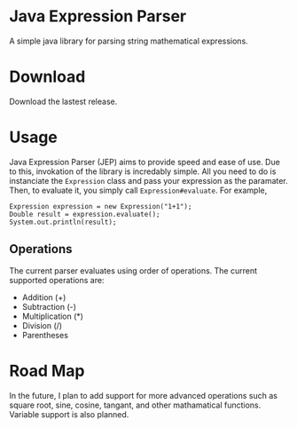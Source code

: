 # Java Expression Parser
A simple java library for parsing string mathematical expressions. 

# Download
Download the lastest release.

# Usage
Java Expression Parser (JEP) aims to provide speed and ease of use. Due to this, invokation of the library is incredably simple. All you need to do is instanciate the `Expression` class and pass your expression as the paramater. Then, to evaluate it, you simply call `Expression#evaluate`. For example,
```
Expression expression = new Expression("1+1");
Double result = expression.evaluate();
System.out.println(result);
```

## Operations
The current parser evaluates using order of operations. The current supported operations are:
* Addition (+)
* Subtraction (-)
* Multiplication (*)
* Division (/)
* Parentheses

 # Road Map
 In the future, I plan to add support for more advanced operations such as square root, sine, cosine, tangant, and other mathamatical functions. Variable support is also planned.
